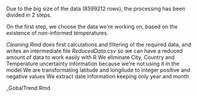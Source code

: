Due to the big size of the data (8599212 rows), the processing has been divided in 2 steps.

On the first step, we choose the data we're working on, based on the existence of non-informed temperatures.

_Cleaning.Rmd_ does first calculations and filtering of the required data, and writes an intermediate file _ReducedData.csv_ so we can have a reduced amount of data to work easily with R
We eliminate City, Country and Temperature uncertainty information because we're not using it in the model
We are transformating latitude and longitude to integer positive and negative values
We extract date information keeping only year and month

_GobalTrend.Rmd

